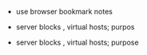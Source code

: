 - use browser bookmark notes

- server blocks , virtual hosts; purpos

- server blocks , virtual hosts; purpose
